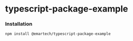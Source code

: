 # typescript-package-example

### Installation

```bash
npm install @emartech/typescript-package-example
```
